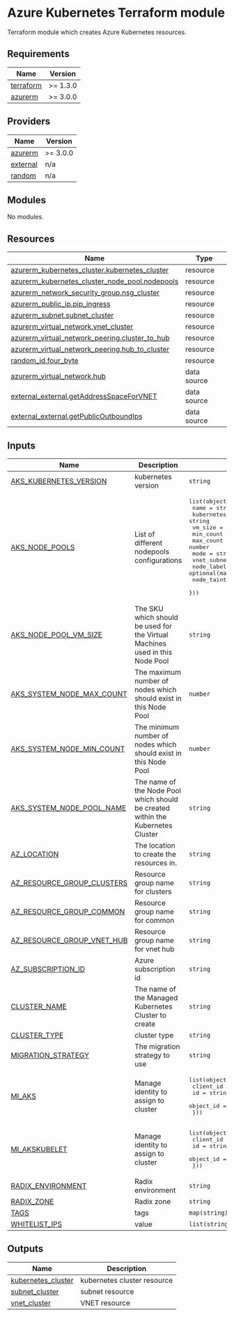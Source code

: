 # Azure Kubernetes Terraform module

Terraform module which creates Azure Kubernetes resources.

<!-- BEGIN_TF_DOCS -->
## Requirements

| Name | Version |
|------|---------|
| <a name="requirement_terraform"></a> [terraform](#requirement\_terraform) | >= 1.3.0 |
| <a name="requirement_azurerm"></a> [azurerm](#requirement\_azurerm) | >= 3.0.0 |

## Providers

| Name | Version |
|------|---------|
| <a name="provider_azurerm"></a> [azurerm](#provider\_azurerm) | >= 3.0.0 |
| <a name="provider_external"></a> [external](#provider\_external) | n/a |
| <a name="provider_random"></a> [random](#provider\_random) | n/a |

## Modules

No modules.

## Resources

| Name | Type |
|------|------|
| [azurerm_kubernetes_cluster.kubernetes_cluster](https://registry.terraform.io/providers/hashicorp/azurerm/latest/docs/resources/kubernetes_cluster) | resource |
| [azurerm_kubernetes_cluster_node_pool.nodepools](https://registry.terraform.io/providers/hashicorp/azurerm/latest/docs/resources/kubernetes_cluster_node_pool) | resource |
| [azurerm_network_security_group.nsg_cluster](https://registry.terraform.io/providers/hashicorp/azurerm/latest/docs/resources/network_security_group) | resource |
| [azurerm_public_ip.pip_ingress](https://registry.terraform.io/providers/hashicorp/azurerm/latest/docs/resources/public_ip) | resource |
| [azurerm_subnet.subnet_cluster](https://registry.terraform.io/providers/hashicorp/azurerm/latest/docs/resources/subnet) | resource |
| [azurerm_virtual_network.vnet_cluster](https://registry.terraform.io/providers/hashicorp/azurerm/latest/docs/resources/virtual_network) | resource |
| [azurerm_virtual_network_peering.cluster_to_hub](https://registry.terraform.io/providers/hashicorp/azurerm/latest/docs/resources/virtual_network_peering) | resource |
| [azurerm_virtual_network_peering.hub_to_cluster](https://registry.terraform.io/providers/hashicorp/azurerm/latest/docs/resources/virtual_network_peering) | resource |
| [random_id.four_byte](https://registry.terraform.io/providers/hashicorp/random/latest/docs/resources/id) | resource |
| [azurerm_virtual_network.hub](https://registry.terraform.io/providers/hashicorp/azurerm/latest/docs/data-sources/virtual_network) | data source |
| [external_external.getAddressSpaceForVNET](https://registry.terraform.io/providers/hashicorp/external/latest/docs/data-sources/external) | data source |
| [external_external.getPublicOutboundIps](https://registry.terraform.io/providers/hashicorp/external/latest/docs/data-sources/external) | data source |

## Inputs

| Name | Description | Type | Default | Required |
|------|-------------|------|---------|:--------:|
| <a name="input_AKS_KUBERNETES_VERSION"></a> [AKS\_KUBERNETES\_VERSION](#input\_AKS\_KUBERNETES\_VERSION) | kubernetes version | `string` | n/a | yes |
| <a name="input_AKS_NODE_POOLS"></a> [AKS\_NODE\_POOLS](#input\_AKS\_NODE\_POOLS) | List of different nodepools configurations | <pre>list(object({<br>    name                  = string<br>    kubernetes_cluster_id = string<br>    vm_size               = string<br>    min_count             = number<br>    max_count             = number<br>    mode                  = string<br>    vnet_subnet_id        = string<br>    node_labels           = optional(map(any))<br>    node_taints           = optional(list(string))<br>  }))</pre> | n/a | yes |
| <a name="input_AKS_NODE_POOL_VM_SIZE"></a> [AKS\_NODE\_POOL\_VM\_SIZE](#input\_AKS\_NODE\_POOL\_VM\_SIZE) | The SKU which should be used for the Virtual Machines used in this Node Pool | `string` | n/a | yes |
| <a name="input_AKS_SYSTEM_NODE_MAX_COUNT"></a> [AKS\_SYSTEM\_NODE\_MAX\_COUNT](#input\_AKS\_SYSTEM\_NODE\_MAX\_COUNT) | The maximum number of nodes which should exist in this Node Pool | `number` | n/a | yes |
| <a name="input_AKS_SYSTEM_NODE_MIN_COUNT"></a> [AKS\_SYSTEM\_NODE\_MIN\_COUNT](#input\_AKS\_SYSTEM\_NODE\_MIN\_COUNT) | The minimum number of nodes which should exist in this Node Pool | `number` | n/a | yes |
| <a name="input_AKS_SYSTEM_NODE_POOL_NAME"></a> [AKS\_SYSTEM\_NODE\_POOL\_NAME](#input\_AKS\_SYSTEM\_NODE\_POOL\_NAME) | The name of the Node Pool which should be created within the Kubernetes Cluster | `string` | n/a | yes |
| <a name="input_AZ_LOCATION"></a> [AZ\_LOCATION](#input\_AZ\_LOCATION) | The location to create the resources in. | `string` | n/a | yes |
| <a name="input_AZ_RESOURCE_GROUP_CLUSTERS"></a> [AZ\_RESOURCE\_GROUP\_CLUSTERS](#input\_AZ\_RESOURCE\_GROUP\_CLUSTERS) | Resource group name for clusters | `string` | n/a | yes |
| <a name="input_AZ_RESOURCE_GROUP_COMMON"></a> [AZ\_RESOURCE\_GROUP\_COMMON](#input\_AZ\_RESOURCE\_GROUP\_COMMON) | Resource group name for common | `string` | n/a | yes |
| <a name="input_AZ_RESOURCE_GROUP_VNET_HUB"></a> [AZ\_RESOURCE\_GROUP\_VNET\_HUB](#input\_AZ\_RESOURCE\_GROUP\_VNET\_HUB) | Resource group name for vnet hub | `string` | n/a | yes |
| <a name="input_AZ_SUBSCRIPTION_ID"></a> [AZ\_SUBSCRIPTION\_ID](#input\_AZ\_SUBSCRIPTION\_ID) | Azure subscription id | `string` | n/a | yes |
| <a name="input_CLUSTER_NAME"></a> [CLUSTER\_NAME](#input\_CLUSTER\_NAME) | The name of the Managed Kubernetes Cluster to create | `string` | n/a | yes |
| <a name="input_CLUSTER_TYPE"></a> [CLUSTER\_TYPE](#input\_CLUSTER\_TYPE) | cluster type | `string` | n/a | yes |
| <a name="input_MIGRATION_STRATEGY"></a> [MIGRATION\_STRATEGY](#input\_MIGRATION\_STRATEGY) | The migration strategy to use | `string` | n/a | yes |
| <a name="input_MI_AKS"></a> [MI\_AKS](#input\_MI\_AKS) | Manage identity to assign to cluster | <pre>list(object({<br>    client_id = string<br>    id        = string<br>    object_id = string<br>  }))</pre> | n/a | yes |
| <a name="input_MI_AKSKUBELET"></a> [MI\_AKSKUBELET](#input\_MI\_AKSKUBELET) | Manage identity to assign to cluster | <pre>list(object({<br>    client_id = string<br>    id        = string<br>    object_id = string<br>  }))</pre> | n/a | yes |
| <a name="input_RADIX_ENVIRONMENT"></a> [RADIX\_ENVIRONMENT](#input\_RADIX\_ENVIRONMENT) | Radix environment | `string` | n/a | yes |
| <a name="input_RADIX_ZONE"></a> [RADIX\_ZONE](#input\_RADIX\_ZONE) | Radix zone | `string` | n/a | yes |
| <a name="input_TAGS"></a> [TAGS](#input\_TAGS) | tags | `map(string)` | `{}` | no |
| <a name="input_WHITELIST_IPS"></a> [WHITELIST\_IPS](#input\_WHITELIST\_IPS) | value | `list(string)` | n/a | yes |

## Outputs

| Name | Description |
|------|-------------|
| <a name="output_kubernetes_cluster"></a> [kubernetes\_cluster](#output\_kubernetes\_cluster) | kubernetes cluster resource |
| <a name="output_subnet_cluster"></a> [subnet\_cluster](#output\_subnet\_cluster) | subnet resource |
| <a name="output_vnet_cluster"></a> [vnet\_cluster](#output\_vnet\_cluster) | VNET resource |
<!-- END_TF_DOCS -->